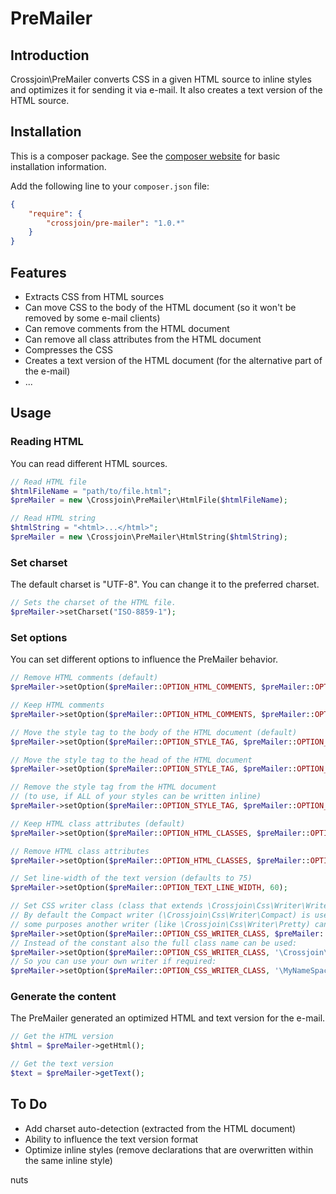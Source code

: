 # PreMailer

## Introduction
Crossjoin\PreMailer converts CSS in a given HTML source to inline styles and optimizes it for sending it via e-mail. It also creates a text version of the HTML source.

## Installation
This is a composer package. See the [composer website](https://getcomposer.org/) for basic installation information.

Add the following line to your `composer.json` file:
```json
{
    "require": {
        "crossjoin/pre-mailer": "1.0.*"
    }
}
```

## Features
- Extracts CSS from HTML sources
- Can move CSS to the body of the HTML document (so it won't be removed by some e-mail clients)
- Can remove comments from the HTML document
- Can remove all class attributes from the HTML document
- Compresses the CSS
- Creates a text version of the HTML document (for the alternative part of the e-mail)
- ...

## Usage

### Reading HTML
You can read different HTML sources.

```php
// Read HTML file
$htmlFileName = "path/to/file.html";
$preMailer = new \Crossjoin\PreMailer\HtmlFile($htmlFileName);

// Read HTML string
$htmlString = "<html>...</html>";
$preMailer = new \Crossjoin\PreMailer\HtmlString($htmlString);
```

### Set charset
The default charset is "UTF-8". You can change it to the preferred charset.

```php
// Sets the charset of the HTML file.
$preMailer->setCharset("ISO-8859-1");
```

### Set options
You can set different options to influence the PreMailer behavior.

```php
// Remove HTML comments (default)
$preMailer->setOption($preMailer::OPTION_HTML_COMMENTS, $preMailer::OPTION_HTML_COMMENTS_REMOVE);

// Keep HTML comments
$preMailer->setOption($preMailer::OPTION_HTML_COMMENTS, $preMailer::OPTION_HTML_COMMENTS_KEEP);

// Move the style tag to the body of the HTML document (default)
$preMailer->setOption($preMailer::OPTION_STYLE_TAG, $preMailer::OPTION_STYLE_TAG_BODY);

// Move the style tag to the head of the HTML document
$preMailer->setOption($preMailer::OPTION_STYLE_TAG, $preMailer::OPTION_STYLE_TAG_HEAD);

// Remove the style tag from the HTML document
// (to use, if ALL of your styles can be written inline)
$preMailer->setOption($preMailer::OPTION_STYLE_TAG, $preMailer::OPTION_STYLE_TAG_REMOVE);

// Keep HTML class attributes (default)
$preMailer->setOption($preMailer::OPTION_HTML_CLASSES, $preMailer::OPTION_HTML_CLASSES_KEEP);

// Remove HTML class attributes
$preMailer->setOption($preMailer::OPTION_HTML_CLASSES, $preMailer::OPTION_HTML_CLASSES_REMOVE);

// Set line-width of the text version (defaults to 75)
$preMailer->setOption($preMailer::OPTION_TEXT_LINE_WIDTH, 60);

// Set CSS writer class (class that extends \Crossjoin\Css\Writer\WriterAbstract).
// By default the Compact writer (\Crossjoin\Css\Writer\Compact) is used, but for
// some purposes another writer (like \Crossjoin\Css\Writer\Pretty) can be useful.
$preMailer->setOption($preMailer::OPTION_CSS_WRITER_CLASS, $preMailer::OPTION_CSS_WRITER_CLASS_PRETTY);
// Instead of the constant also the full class name can be used:
$preMailer->setOption($preMailer::OPTION_CSS_WRITER_CLASS, '\Crossjoin\Css\Writer\Pretty');
// So you can use your own writer if required:
$preMailer->setOption($preMailer::OPTION_CSS_WRITER_CLASS, '\MyNameSpace\Css\Writer\MyWriter');
```

### Generate the content
The PreMailer generated an optimized HTML and text version for the e-mail.

```php
// Get the HTML version
$html = $preMailer->getHtml();

// Get the text version
$text = $preMailer->getText();
```

## To Do
- Add charset auto-detection (extracted from the HTML document)
- Ability to influence the text version format
- Optimize inline styles (remove declarations that are overwritten within the same inline style)

nuts
